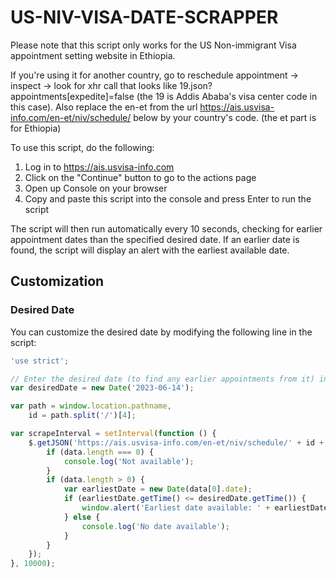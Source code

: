 # US-NIV-VISA-DATE-SCRAPPER

Please note that this script only works for the US Non-immigrant Visa appointment setting website in Ethiopia.

If you're using it for another country, go to reschedule appointment -> inspect -> look for xhr call that looks like
19.json?appointments[expedite]=false (the 19 is Addis Ababa's visa center code in this case). Also replace the en-et from the
url <https://ais.usvisa-info.com/en-et/niv/schedule/> below by your country's code. (the et part is for Ethiopia)

To use this script, do the following:

1. Log in to <https://ais.usvisa-info.com>
2. Click on the "Continue" button to go to the actions page
3. Open up Console on your browser
4. Copy and paste this script into the console and press Enter to run the script

The script will then run automatically every 10 seconds, checking for earlier appointment dates than the specified desired date. If an earlier date is found, the script will display an alert with the earliest available date.

## Customization

### Desired Date

You can customize the desired date by modifying the following line in the script:

```javascript
'use strict';

// Enter the desired date (to find any earlier appointments from it) in yyyy-mm-dd format
var desiredDate = new Date('2023-06-14');

var path = window.location.pathname,
    id = path.split('/')[4];

var scrapeInterval = setInterval(function () {
    $.getJSON('https://ais.usvisa-info.com/en-et/niv/schedule/' + id + '/appointment/days/19.json?appointments[expedite]=false', function (data) {
        if (data.length === 0) {
            console.log('Not available');
        }
        if (data.length > 0) {
            var earliestDate = new Date(data[0].date);
            if (earliestDate.getTime() <= desiredDate.getTime()) {
                window.alert('Earliest date available: ' + earliestDate.toDateString());
            } else {
                console.log('No date available');
            }
        }
    });
}, 10000);
